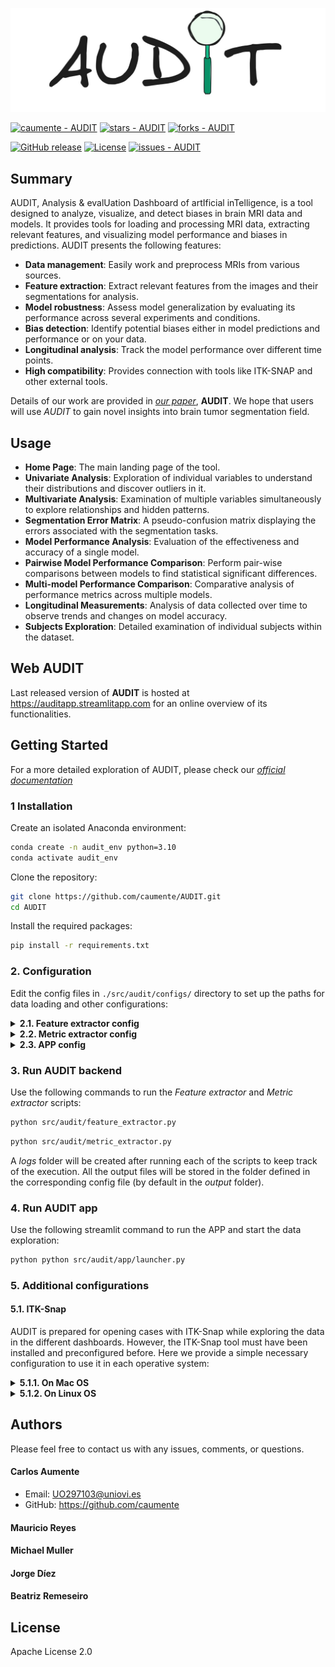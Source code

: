 
[//]: # (![alt text]&#40;https://github.com/caumente/AUDIT/blob/main/src/app/util/images/AUDIT_big.jpeg&#41;)
![alt text](https://github.com/caumente/AUDIT/blob/main/src/app/util/images/AUDIT_medium.jpeg)


<a href="https://github.com/caumente/AUDIT" title="Go to GitHub repo"><img src="https://img.shields.io/static/v1?label=caumente&message=AUDIT&color=e78ac3&logo=github" alt="caumente - AUDIT"></a>
<a href="https://github.com/caumente/AUDIT"><img src="https://img.shields.io/github/stars/caumente/AUDIT?style=social" alt="stars - AUDIT"></a>
<a href="https://github.com/caumente/AUDIT"><img src="https://img.shields.io/github/forks/caumente/AUDIT?style=social" alt="forks - AUDIT"></a>


<a href="https://github.com/caumente/audit/releases/"><img src="https://img.shields.io/github/release/caumente/audit?include_prereleases=&sort=semver&color=e78ac3" alt="GitHub release"></a>
<a href="#license"><img src="https://img.shields.io/badge/License-Apache_2.0-e78ac3" alt="License"></a>
<a href="https://github.com/caumente/audit/issues"><img src="https://img.shields.io/github/issues/caumente/audit" alt="issues - AUDIT"></a>


## Summary

AUDIT, Analysis & evalUation Dashboard of artIficial inTelligence, is a tool designed to analyze,
visualize, and detect biases in brain MRI data and models. It provides tools for loading and processing MRI data,
extracting relevant features, and visualizing model performance and biases in predictions. AUDIT presents the 
following features:


- **Data management**: Easily work and preprocess MRIs from various sources.
- **Feature extraction**: Extract relevant features from the images and their segmentations for analysis.
- **Model robustness**: Assess model generalization by evaluating its performance across several experiments
                        and conditions.
- **Bias detection**: Identify potential biases either in model predictions and performance or on your data.
- **Longitudinal analysis**: Track the model performance over different time points.
- **High compatibility**: Provides connection with tools like ITK-SNAP and other external tools.

Details of our work are provided in [*our paper*](...........), **AUDIT**. We hope that 
users will use *AUDIT* to gain novel insights into brain tumor segmentation field. 


## Usage
- **Home Page**: The main landing page of the tool.
- **Univariate Analysis**: Exploration of individual variables to understand their distributions and discover
                           outliers in it.
- **Multivariate Analysis**: Examination of multiple variables simultaneously to explore relationships and
                             hidden patterns.
- **Segmentation Error Matrix**: A pseudo-confusion matrix displaying the errors associated with the
                                 segmentation tasks.
- **Model Performance Analysis**: Evaluation of the effectiveness and accuracy of a single model.
- **Pairwise Model Performance Comparison**: Perform pair-wise comparisons between models to find statistical
                                             significant differences.
- **Multi-model Performance Comparison**: Comparative analysis of performance metrics across multiple models.
- **Longitudinal Measurements**: Analysis of data collected over time to observe trends and changes on model
                                 accuracy.
- **Subjects Exploration**: Detailed examination of individual subjects within the dataset.

## Web AUDIT

Last released version of **AUDIT** is hosted at https://auditapp.streamlitapp.com for an online overview of its functionalities.


## Getting Started

For a more detailed exploration of AUDIT, please check our [*official documentation*](https://github.com/caumente/AUDIT)

### 1 Installation 

Create an isolated Anaconda environment:

```bash
conda create -n audit_env python=3.10
conda activate audit_env
```

Clone the repository:
 ```bash
 git clone https://github.com/caumente/AUDIT.git
 cd AUDIT
 ```

Install the required packages:
 ```bash
 pip install -r requirements.txt
 ```

### 2. Configuration

Edit the config files in `./src/audit/configs/` directory to set up the paths for data loading and other configurations:


<details>
  <summary><strong>2.1. Feature extractor config</strong></summary>

```yaml
# Paths to all the datasets
data_paths:
  dataset_1: '/home/user/AUDIT/datasets/dataset_1/dataset_1_images'
  dataset_N: '/home/user/AUDIT/datasets/dataset_N/dataset_N_images'

# Sequences available
sequences:
  - '_t1'
  - '_t2'
  - '_t1ce'
  - '_flair'

# Mapping of labels to their numeric values
labels:
  BKG: 0
  EDE: 3
  ENH: 1
  NEC: 2

# List of features to extract
features:
  statistical: true
  texture: false
  spatial: false
  tumor: false

# Longitudinal study settings
#longitudinal:
#  dataset_N:
#    pattern: "_"            # Pattern used for splitting filename
#    longitudinal_id: 1      # Index position for the subject ID after splitting the filename
#    time_point: 2           # Index position for the time point after splitting the filename


# Path where extracted features will be saved
output_path: '/home/usr/AUDIT/outputs/features'
logs_path: '/home/usr/AUDIT/logs/features'
```
</details>


<details>
  <summary><strong>2.2. Metric extractor config</strong></summary>

```yaml
# Path to the raw dataset
data_path: '/home/carlos/AUDIT/datasets/dataset_1/dataset_1_images'

# Paths to model predictions
model_predictions_paths:
  model_1: '/home/user/AUDIT/datasets/dataset_1/dataset_1_seg/model_1'
  model_M: '/home/user/AUDIT/datasets/dataset_1/dataset_1_seg/model_M'

# Mapping of labels to their numeric values
labels:
  BKG: 0
  EDE: 3
  ENH: 1
  NEC: 2

# List of metrics to compute
metrics:
  dice: true
  jacc: false
  accu: false
  prec: false
  sens: false
  spec: false
  haus: false

# Library used for computing all the metrics
package: custom
calculate_stats: false

# Path where output metrics will be saved
output_path: '/home/user/AUDIT/outputs/metrics'
filename: 'LUMIERE'
logs_path: '/home/user/AUDIT/logs/metric'
```
</details>


<details>
  <summary><strong>2.3. APP config</strong></summary>

```yaml
# Sequences available. First of them will be used to compute properties like spacing
sequences:
  - '_t1'
  - '_t2'
  - '_t1ce'
  - '_flair'

# Mapping of labels to their numeric values
labels:
  BKG: 0
  EDE: 3
  ENH: 1
  NEC: 2

# Root path for datasets, features extracted, and metrics extracted
datasets_path: '/home/user/AUDIT/datasets'
features_path: '/home/user/AUDIT/outputs/features'
metrics_path: '/home/user/AUDIT/outputs/metrics'

# Paths for raw datasets
raw_datasets:
  dataset_1: "${datasets_path}/dataset_1/dataset_1_images"
  dataset_N: "${datasets_path}/dataset_N/dataset_N_images"

# Paths for feature extraction CSV files
features:
  dataset_1: "${features_path}/extracted_information_dataset_1.csv"
  dataset_N: "${features_path}/extracted_information_dataset_N.csv"

# Paths for metric extraction CSV files
metrics:
  dataset_1: "${metrics_path}/extracted_information_dataset_1.csv"
  dataset_N: "${metrics_path}/extracted_information_dataset_N.csv"

# Paths for models predictions
predictions:
  dataset_1:
    model_1: "${datasets_path}/dataset_1/dataset_1_seg/model_1"
    model_M: "${datasets_path}/dataset_1/dataset_1_seg/model_M"
  dataset_N:
    model_1: "${datasets_path}/dataset_N/dataset_N_seg/model_1"
    model_M: "${datasets_path}/dataset_N/dataset_N_seg/model_M"
```
</details>


### 3. Run AUDIT backend

Use the following commands to run the *Feature extractor* and *Metric extractor* scripts:

```bash
python src/audit/feature_extractor.py
```

```bash
python src/audit/metric_extractor.py
```

A _logs_ folder will be created after running each of the scripts to keep track of the execution. All the output files 
will be stored in the folder defined in the corresponding config file (by default in the _output_ folder).

### 4. Run AUDIT app

Use the following streamlit command to run the APP and start the data exploration:

```bash
python python src/audit/app/launcher.py
```

### 5. Additional configurations

#### 5.1. ITK-Snap

AUDIT is prepared for opening cases with ITK-Snap while exploring the data in the different dashboards. However, the 
ITK-Snap tool must have been installed and preconfigured before. Here we provide a simple necessary configuration to 
use it in each operative system:

<details>
  <summary><strong>5.1.1. On Mac OS</strong></summary>

```bash
```
</details>


<details>
  <summary><strong>5.1.2. On Linux OS</strong></summary>

```bash
```
</details>



## Authors

Please feel free to contact us with any issues, comments, or questions.

#### Carlos Aumente 

- Email: <UO297103@uniovi.es>
- GitHub: https://github.com/caumente

#### Mauricio Reyes 
#### Michael Muller 
#### Jorge Díez 
#### Beatriz Remeseiro 

## License
Apache License 2.0




